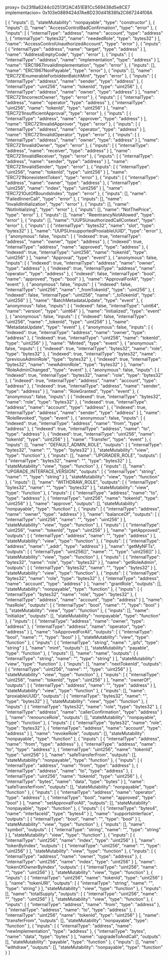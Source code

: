 proxy= 0x23f8a6244c02513f2AC451EB1Cc569438d5e8CE7
implementacion= 0x103e0889424d7Ae8D230d41838fa2C667244f08A


[ { "inputs": [], "stateMutability": "nonpayable", "type": "constructor" }, { "inputs": [], "name": "AccessControlBadConfirmation", "type": "error" }, { "inputs": [ { "internalType": "address", "name": "account", "type": "address" }, { "internalType": "bytes32", "name": "neededRole", "type": "bytes32" } ], "name": "AccessControlUnauthorizedAccount", "type": "error" }, { "inputs": [ { "internalType": "address", "name": "target", "type": "address" } ], "name": "AddressEmptyCode", "type": "error" }, { "inputs": [ { "internalType": "address", "name": "implementation", "type": "address" } ], "name": "ERC1967InvalidImplementation", "type": "error" }, { "inputs": [], "name": "ERC1967NonPayable", "type": "error" }, { "inputs": [], "name": "ERC721EnumerableForbiddenBatchMint", "type": "error" }, { "inputs": [ { "internalType": "address", "name": "sender", "type": "address" }, { "internalType": "uint256", "name": "tokenId", "type": "uint256" }, { "internalType": "address", "name": "owner", "type": "address" } ], "name": "ERC721IncorrectOwner", "type": "error" }, { "inputs": [ { "internalType": "address", "name": "operator", "type": "address" }, { "internalType": "uint256", "name": "tokenId", "type": "uint256" } ], "name": "ERC721InsufficientApproval", "type": "error" }, { "inputs": [ { "internalType": "address", "name": "approver", "type": "address" } ], "name": "ERC721InvalidApprover", "type": "error" }, { "inputs": [ { "internalType": "address", "name": "operator", "type": "address" } ], "name": "ERC721InvalidOperator", "type": "error" }, { "inputs": [ { "internalType": "address", "name": "owner", "type": "address" } ], "name": "ERC721InvalidOwner", "type": "error" }, { "inputs": [ { "internalType": "address", "name": "receiver", "type": "address" } ], "name": "ERC721InvalidReceiver", "type": "error" }, { "inputs": [ { "internalType": "address", "name": "sender", "type": "address" } ], "name": "ERC721InvalidSender", "type": "error" }, { "inputs": [ { "internalType": "uint256", "name": "tokenId", "type": "uint256" } ], "name": "ERC721NonexistentToken", "type": "error" }, { "inputs": [ { "internalType": "address", "name": "owner", "type": "address" }, { "internalType": "uint256", "name": "index", "type": "uint256" } ], "name": "ERC721OutOfBoundsIndex", "type": "error" }, { "inputs": [], "name": "FailedInnerCall", "type": "error" }, { "inputs": [], "name": "InvalidInitialization", "type": "error" }, { "inputs": [], "name": "NotInitializing", "type": "error" }, { "inputs": [], "name": "NotThePrice", "type": "error" }, { "inputs": [], "name": "ReentrancyNotAllowed", "type": "error" }, { "inputs": [], "name": "UUPSUnauthorizedCallContext", "type": "error" }, { "inputs": [ { "internalType": "bytes32", "name": "slot", "type": "bytes32" } ], "name": "UUPSUnsupportedProxiableUUID", "type": "error" }, { "anonymous": false, "inputs": [ { "indexed": true, "internalType": "address", "name": "owner", "type": "address" }, { "indexed": true, "internalType": "address", "name": "approved", "type": "address" }, { "indexed": true, "internalType": "uint256", "name": "tokenId", "type": "uint256" } ], "name": "Approval", "type": "event" }, { "anonymous": false, "inputs": [ { "indexed": true, "internalType": "address", "name": "owner", "type": "address" }, { "indexed": true, "internalType": "address", "name": "operator", "type": "address" }, { "indexed": false, "internalType": "bool", "name": "approved", "type": "bool" } ], "name": "ApprovalForAll", "type": "event" }, { "anonymous": false, "inputs": [ { "indexed": false, "internalType": "uint256", "name": "_fromTokenId", "type": "uint256" }, { "indexed": false, "internalType": "uint256", "name": "_toTokenId", "type": "uint256" } ], "name": "BatchMetadataUpdate", "type": "event" }, { "anonymous": false, "inputs": [ { "indexed": false, "internalType": "uint64", "name": "version", "type": "uint64" } ], "name": "Initialized", "type": "event" }, { "anonymous": false, "inputs": [ { "indexed": false, "internalType": "uint256", "name": "_tokenId", "type": "uint256" } ], "name": "MetadataUpdate", "type": "event" }, { "anonymous": false, "inputs": [ { "indexed": true, "internalType": "address", "name": "owner", "type": "address" }, { "indexed": true, "internalType": "uint256", "name": "tokenId", "type": "uint256" } ], "name": "Minted", "type": "event" }, { "anonymous": false, "inputs": [ { "indexed": true, "internalType": "bytes32", "name": "role", "type": "bytes32" }, { "indexed": true, "internalType": "bytes32", "name": "previousAdminRole", "type": "bytes32" }, { "indexed": true, "internalType": "bytes32", "name": "newAdminRole", "type": "bytes32" } ], "name": "RoleAdminChanged", "type": "event" }, { "anonymous": false, "inputs": [ { "indexed": true, "internalType": "bytes32", "name": "role", "type": "bytes32" }, { "indexed": true, "internalType": "address", "name": "account", "type": "address" }, { "indexed": true, "internalType": "address", "name": "sender", "type": "address" } ], "name": "RoleGranted", "type": "event" }, { "anonymous": false, "inputs": [ { "indexed": true, "internalType": "bytes32", "name": "role", "type": "bytes32" }, { "indexed": true, "internalType": "address", "name": "account", "type": "address" }, { "indexed": true, "internalType": "address", "name": "sender", "type": "address" } ], "name": "RoleRevoked", "type": "event" }, { "anonymous": false, "inputs": [ { "indexed": true, "internalType": "address", "name": "from", "type": "address" }, { "indexed": true, "internalType": "address", "name": "to", "type": "address" }, { "indexed": true, "internalType": "uint256", "name": "tokenId", "type": "uint256" } ], "name": "Transfer", "type": "event" }, { "inputs": [], "name": "DEFAULT_ADMIN_ROLE", "outputs": [ { "internalType": "bytes32", "name": "", "type": "bytes32" } ], "stateMutability": "view", "type": "function" }, { "inputs": [], "name": "UPGRADER_ROLE", "outputs": [ { "internalType": "bytes32", "name": "", "type": "bytes32" } ], "stateMutability": "view", "type": "function" }, { "inputs": [], "name": "UPGRADE_INTERFACE_VERSION", "outputs": [ { "internalType": "string", "name": "", "type": "string" } ], "stateMutability": "view", "type": "function" }, { "inputs": [], "name": "WITHDRAW_ROLE", "outputs": [ { "internalType": "bytes32", "name": "", "type": "bytes32" } ], "stateMutability": "view", "type": "function" }, { "inputs": [ { "internalType": "address", "name": "to", "type": "address" }, { "internalType": "uint256", "name": "tokenId", "type": "uint256" } ], "name": "approve", "outputs": [], "stateMutability": "nonpayable", "type": "function" }, { "inputs": [ { "internalType": "address", "name": "owner", "type": "address" } ], "name": "balanceOf", "outputs": [ { "internalType": "uint256", "name": "", "type": "uint256" } ], "stateMutability": "view", "type": "function" }, { "inputs": [ { "internalType": "uint256", "name": "tokenId", "type": "uint256" } ], "name": "getApproved", "outputs": [ { "internalType": "address", "name": "", "type": "address" } ], "stateMutability": "view", "type": "function" }, { "inputs": [ { "internalType": "address", "name": "_addr", "type": "address" } ], "name": "getMyNFTs", "outputs": [ { "internalType": "uint256[]", "name": "", "type": "uint256[]" } ], "stateMutability": "view", "type": "function" }, { "inputs": [ { "internalType": "bytes32", "name": "role", "type": "bytes32" } ], "name": "getRoleAdmin", "outputs": [ { "internalType": "bytes32", "name": "", "type": "bytes32" } ], "stateMutability": "view", "type": "function" }, { "inputs": [ { "internalType": "bytes32", "name": "role", "type": "bytes32" }, { "internalType": "address", "name": "account", "type": "address" } ], "name": "grantRole", "outputs": [], "stateMutability": "nonpayable", "type": "function" }, { "inputs": [ { "internalType": "bytes32", "name": "role", "type": "bytes32" }, { "internalType": "address", "name": "account", "type": "address" } ], "name": "hasRole", "outputs": [ { "internalType": "bool", "name": "", "type": "bool" } ], "stateMutability": "view", "type": "function" }, { "inputs": [], "name": "initialize", "outputs": [], "stateMutability": "nonpayable", "type": "function" }, { "inputs": [ { "internalType": "address", "name": "owner", "type": "address" }, { "internalType": "address", "name": "operator", "type": "address" } ], "name": "isApprovedForAll", "outputs": [ { "internalType": "bool", "name": "", "type": "bool" } ], "stateMutability": "view", "type": "function" }, { "inputs": [ { "internalType": "string", "name": "_ipfs", "type": "string" } ], "name": "mint", "outputs": [], "stateMutability": "payable", "type": "function" }, { "inputs": [], "name": "name", "outputs": [ { "internalType": "string", "name": "", "type": "string" } ], "stateMutability": "view", "type": "function" }, { "inputs": [], "name": "nextTokenId", "outputs": [ { "internalType": "uint256", "name": "", "type": "uint256" } ], "stateMutability": "view", "type": "function" }, { "inputs": [ { "internalType": "uint256", "name": "tokenId", "type": "uint256" } ], "name": "ownerOf", "outputs": [ { "internalType": "address", "name": "", "type": "address" } ], "stateMutability": "view", "type": "function" }, { "inputs": [], "name": "proxiableUUID", "outputs": [ { "internalType": "bytes32", "name": "", "type": "bytes32" } ], "stateMutability": "view", "type": "function" }, { "inputs": [ { "internalType": "bytes32", "name": "role", "type": "bytes32" }, { "internalType": "address", "name": "callerConfirmation", "type": "address" } ], "name": "renounceRole", "outputs": [], "stateMutability": "nonpayable", "type": "function" }, { "inputs": [ { "internalType": "bytes32", "name": "role", "type": "bytes32" }, { "internalType": "address", "name": "account", "type": "address" } ], "name": "revokeRole", "outputs": [], "stateMutability": "nonpayable", "type": "function" }, { "inputs": [ { "internalType": "address", "name": "from", "type": "address" }, { "internalType": "address", "name": "to", "type": "address" }, { "internalType": "uint256", "name": "tokenId", "type": "uint256" } ], "name": "safeTransferFrom", "outputs": [], "stateMutability": "nonpayable", "type": "function" }, { "inputs": [ { "internalType": "address", "name": "from", "type": "address" }, { "internalType": "address", "name": "to", "type": "address" }, { "internalType": "uint256", "name": "tokenId", "type": "uint256" }, { "internalType": "bytes", "name": "data", "type": "bytes" } ], "name": "safeTransferFrom", "outputs": [], "stateMutability": "nonpayable", "type": "function" }, { "inputs": [ { "internalType": "address", "name": "operator", "type": "address" }, { "internalType": "bool", "name": "approved", "type": "bool" } ], "name": "setApprovalForAll", "outputs": [], "stateMutability": "nonpayable", "type": "function" }, { "inputs": [ { "internalType": "bytes4", "name": "interfaceId", "type": "bytes4" } ], "name": "supportsInterface", "outputs": [ { "internalType": "bool", "name": "", "type": "bool" } ], "stateMutability": "view", "type": "function" }, { "inputs": [], "name": "symbol", "outputs": [ { "internalType": "string", "name": "", "type": "string" } ], "stateMutability": "view", "type": "function" }, { "inputs": [ { "internalType": "uint256", "name": "index", "type": "uint256" } ], "name": "tokenByIndex", "outputs": [ { "internalType": "uint256", "name": "", "type": "uint256" } ], "stateMutability": "view", "type": "function" }, { "inputs": [ { "internalType": "address", "name": "owner", "type": "address" }, { "internalType": "uint256", "name": "index", "type": "uint256" } ], "name": "tokenOfOwnerByIndex", "outputs": [ { "internalType": "uint256", "name": "", "type": "uint256" } ], "stateMutability": "view", "type": "function" }, { "inputs": [ { "internalType": "uint256", "name": "tokenId", "type": "uint256" } ], "name": "tokenURI", "outputs": [ { "internalType": "string", "name": "", "type": "string" } ], "stateMutability": "view", "type": "function" }, { "inputs": [], "name": "totalSupply", "outputs": [ { "internalType": "uint256", "name": "", "type": "uint256" } ], "stateMutability": "view", "type": "function" }, { "inputs": [ { "internalType": "address", "name": "from", "type": "address" }, { "internalType": "address", "name": "to", "type": "address" }, { "internalType": "uint256", "name": "tokenId", "type": "uint256" } ], "name": "transferFrom", "outputs": [], "stateMutability": "nonpayable", "type": "function" }, { "inputs": [ { "internalType": "address", "name": "newImplementation", "type": "address" }, { "internalType": "bytes", "name": "data", "type": "bytes" } ], "name": "upgradeToAndCall", "outputs": [], "stateMutability": "payable", "type": "function" }, { "inputs": [], "name": "withdraw", "outputs": [], "stateMutability": "nonpayable", "type": "function" } ]



